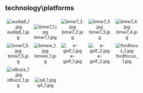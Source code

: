 ## technology\platforms
<div class="col" style="display: inline-block; width: 16.66%; padding: 5px; box-sizing: border-box; text-align: center;">
<img src="https://media.evkx.net/multimedia/technology/platforms/audiq8_1_xst.jpg" class="img-thumbnail" alt="audiq8_1.jpg">
audiq8_1.jpg
</div>
<div class="col" style="display: inline-block; width: 16.66%; padding: 5px; box-sizing: border-box; text-align: center;">
<img src="https://media.evkx.net/multimedia/technology/platforms/bmw7_1_xst.jpg" class="img-thumbnail" alt="bmw7_1.jpg">
bmw7_1.jpg
</div>
<div class="col" style="display: inline-block; width: 16.66%; padding: 5px; box-sizing: border-box; text-align: center;">
<img src="https://media.evkx.net/multimedia/technology/platforms/bmw7_2_xst.jpg" class="img-thumbnail" alt="bmw7_2.jpg">
bmw7_2.jpg
</div>
<div class="col" style="display: inline-block; width: 16.66%; padding: 5px; box-sizing: border-box; text-align: center;">
<img src="https://media.evkx.net/multimedia/technology/platforms/bmw7_3_xst.jpg" class="img-thumbnail" alt="bmw7_3.jpg">
bmw7_3.jpg
</div>
<div class="col" style="display: inline-block; width: 16.66%; padding: 5px; box-sizing: border-box; text-align: center;">
<img src="https://media.evkx.net/multimedia/technology/platforms/bmw7_4_xst.jpg" class="img-thumbnail" alt="bmw7_4.jpg">
bmw7_4.jpg
</div>
<div class="col" style="display: inline-block; width: 16.66%; padding: 5px; box-sizing: border-box; text-align: center;">
<img src="https://media.evkx.net/multimedia/technology/platforms/bmw7_5_xst.jpg" class="img-thumbnail" alt="bmw7_5.jpg">
bmw7_5.jpg
</div>
<div class="col" style="display: inline-block; width: 16.66%; padding: 5px; box-sizing: border-box; text-align: center;">
<img src="https://media.evkx.net/multimedia/technology/platforms/bmwix_1_xst.jpg" class="img-thumbnail" alt="bmwix_1.jpg">
bmwix_1.jpg
</div>
<div class="col" style="display: inline-block; width: 16.66%; padding: 5px; box-sizing: border-box; text-align: center;">
<img src="https://media.evkx.net/multimedia/technology/platforms/e-golf_1_xst.jpg" class="img-thumbnail" alt="e-golf_1.jpg">
e-golf_1.jpg
</div>
<div class="col" style="display: inline-block; width: 16.66%; padding: 5px; box-sizing: border-box; text-align: center;">
<img src="https://media.evkx.net/multimedia/technology/platforms/e-golf_2_xst.jpg" class="img-thumbnail" alt="e-golf_2.jpg">
e-golf_2.jpg
</div>
<div class="col" style="display: inline-block; width: 16.66%; padding: 5px; box-sizing: border-box; text-align: center;">
<img src="https://media.evkx.net/multimedia/technology/platforms/fordfocus_1_xst.jpg" class="img-thumbnail" alt="fordfocus_1.jpg">
fordfocus_1.jpg
</div>
<div class="col" style="display: inline-block; width: 16.66%; padding: 5px; box-sizing: border-box; text-align: center;">
<img src="https://media.evkx.net/multimedia/technology/platforms/idbuzz_1_xst.jpg" class="img-thumbnail" alt="idbuzz_1.jpg">
idbuzz_1.jpg
</div>
<div class="col" style="display: inline-block; width: 16.66%; padding: 5px; box-sizing: border-box; text-align: center;">
<img src="https://media.evkx.net/multimedia/technology/platforms/q4_1_xst.jpg" class="img-thumbnail" alt="q4_1.jpg">
q4_1.jpg
</div>
